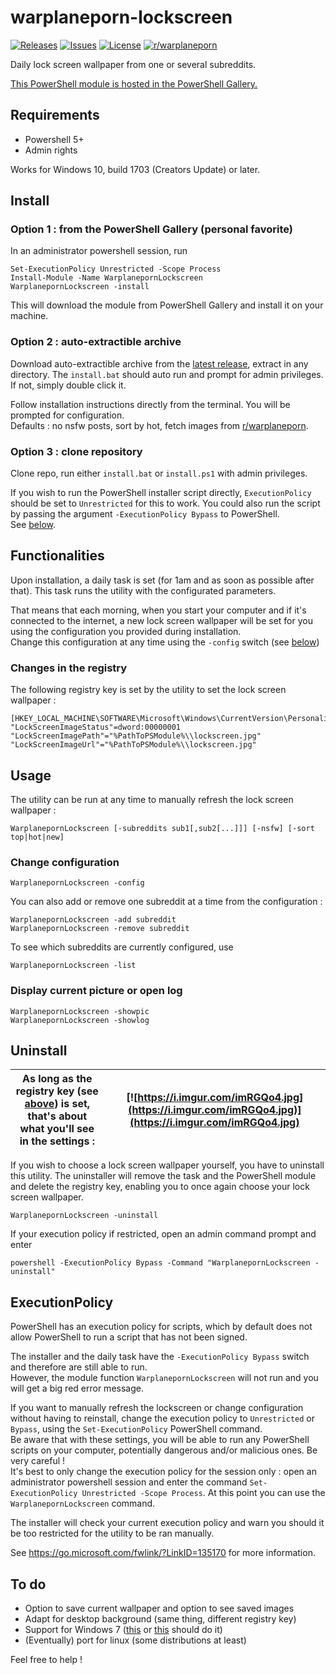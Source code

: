 # warplaneporn-lockscreen

[![Releases](https://img.shields.io/github/v/release/viccol961/warplaneporn-lockscreen?sort=semver&style=flat-square)](https://github.com/viccol961/warplaneporn-lockscreen/releases)
[![Issues](https://img.shields.io/github/issues/viccol961/warplaneporn-lockscreen?style=flat-square)](https://github.com/viccol961/warplaneporn-lockscreen/issues)
[![License](https://img.shields.io/github/license/viccol961/warplaneporn-lockscreen?style=flat-square)](https://github.com/viccol961/warplaneporn-lockscreen/blob/master/LICENSE)
[![r/warplaneporn](https://img.shields.io/static/v1?label=r/&message=warplaneporn&color=informational&style=flat-square)](https://reddit.com/r/warplaneporn)

Daily lock screen wallpaper from one or several subreddits.

[This PowerShell module is hosted in the PowerShell Gallery.](https://www.powershellgallery.com/packages/WarplanepornLockscreen)

## Requirements

* Powershell 5+
* Admin rights

Works for Windows 10, build 1703 (Creators Update) or later.

## Install

### Option 1 : from the PowerShell Gallery (personal favorite)

In an administrator powershell session, run

```[powershell]
Set-ExecutionPolicy Unrestricted -Scope Process
Install-Module -Name WarplanepornLockscreen
WarplanepornLockscreen -install
```

This will download the module from PowerShell Gallery and install it on your machine.

### Option 2 : auto-extractible archive

Download auto-extractible archive from the [latest release](https://github.com/viccol961/warplaneporn-lockscreen/releases), extract in any directory. The `install.bat` should auto run and prompt for admin privileges. If not, simply double click it.

Follow installation instructions directly from the terminal. You will be prompted for configuration.  
Defaults : no nsfw posts, sort by hot, fetch images from [r/warplaneporn](https://reddit.com/r/warplaneporn).

### Option 3 : clone repository

Clone repo, run either `install.bat` or `install.ps1` with admin privileges.

If you wish to run the PowerShell installer script directly, `ExecutionPolicy` should be set to `Unrestricted` for this to work. You could also run the script by passing the argument `-ExecutionPolicy Bypass` to PowerShell.  
See [below](#executionpolicy "Go to ExecutionPolicy").

## Functionalities

Upon installation, a daily task is set (for 1am and as soon as possible after that). This task runs the utility with the configurated parameters.

That means that each morning, when you start your computer and if it's connected to the internet, a new lock screen wallpaper will be set for you using the configuration you provided during installation.  
Change this configuration at any time using the `-config` switch (see [below](#change-configuration "Go to change configuration"))

### Changes in the registry

The following registry key is set by the utility to set the lock screen wallpaper :

```[registry]
[HKEY_LOCAL_MACHINE\SOFTWARE\Microsoft\Windows\CurrentVersion\PersonalizationCSP]
"LockScreenImageStatus"=dword:00000001
"LockScreenImagePath"="%PathToPSModule%\\lockscreen.jpg"
"LockScreenImageUrl"="%PathToPSModule%\\lockscreen.jpg"
```

## Usage

The utility can be run at any time to manually refresh the lock screen wallpaper :

```[batch]
WarplanepornLockscreen [-subreddits sub1[,sub2[...]]] [-nsfw] [-sort top|hot|new]
```

### Change configuration

```[batch]
WarplanepornLockscreen -config
```

You can also add or remove one subreddit at a time from the configuration :

```[batch]
WarplanepornLockscreen -add subreddit
WarplanepornLockscreen -remove subreddit
```

To see which subreddits are currently configured, use

```[batch]
WarplanepornLockscreen -list
```

### Display current picture or open log

```[batch]
WarplanepornLockscreen -showpic
WarplanepornLockscreen -showlog
```

## Uninstall

| As long as the registry key (see [above](#changes-in-the-registry "Go to Changes in the registry")) is set, that's about what you'll see in the settings : | [![https://i.imgur.com/imRGQo4.jpg](https://i.imgur.com/imRGQo4.jpg)](https://i.imgur.com/imRGQo4.jpg) |
|-|-|

If you wish to choose a lock screen wallpaper yourself, you have to uninstall this utility. The uninstaller will remove the task and the PowerShell module and delete the registry key, enabling you to once again choose your lock screen wallpaper.

```[batch]
WarplanepornLockscreen -uninstall
```

If your execution policy if restricted, open an admin command prompt and enter

```[batch]
powershell -ExecutionPolicy Bypass -Command "WarplanepornLockscreen -uninstall"
```

## ExecutionPolicy

PowerShell has an execution policy for scripts, which by default does not allow PowerShell to run a script that has not been signed.

The installer and the daily task have the `-ExecutionPolicy Bypass` switch and therefore are still able to run.  
However, the module function `WarplanepornLockscreen` will not run and you will get a big red error message.

If you want to manually refresh the lockscreen or change configuration without having to reinstall, change the execution policy to `Unrestricted` or `Bypass`, using the `Set-ExecutionPolicy` PowerShell command.  
Be aware that with these settings, you will be able to run any PowerShell scripts on your computer, potentially dangerous and/or malicious ones. Be very careful !  
It's best to only change the execution policy for the session only : open an administrator powershell session and enter the command `Set-ExecutionPolicy Unrestricted -Scope Process`. At this point you can use the `WarplanepornLockscreen` command.

The installer will check your current execution policy and warn you should it be too restricted for the utility to be ran manually.

See <https://go.microsoft.com/fwlink/?LinkID=135170> for more information.

## To do

* Option to save current wallpaper and option to see saved images
* Adapt for desktop background (same thing, different registry key)
* Support for Windows 7 ([this](https://www.reddit.com/r/PowerShell/comments/56r68w/script_to_change_windows_7_lock_screen/d8m51bk?utm_source=share&utm_medium=web2x) or [this](https://www.robdiesel.com/wordpress/2018/10/a-powershell-script-to-update-the-windows-7-and-windows-10-lock-screen-image/) should do it)
* (Eventually) port for linux (some distributions at least)

Feel free to help !
